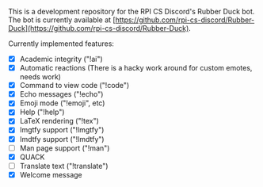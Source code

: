 This is a development repository for the RPI CS Discord's Rubber Duck bot.  The bot is currently available at [https://github.com/rpi-cs-discord/Rubber-Duck](https://github.com/rpi-cs-discord/Rubber-Duck).

Currently implemented features:
* [X] Academic integrity ("!ai")
* [X] Automatic reactions (There is a hacky work around for custom emotes, needs work)
* [X] Command to view code ("!code")
* [X] Echo messages ("!echo")
* [X] Emoji mode ("!emoji", etc)
* [X] Help ("!help")
* [X] LaTeX rendering ("!tex")
* [X] lmgtfy support ("!lmgtfy")
* [X] lmdtfy support ("!lmdtfy")
* [ ] Man page support ("!man")
* [X] QUACK
* [ ] Translate text ("!translate")
* [X] Welcome message
